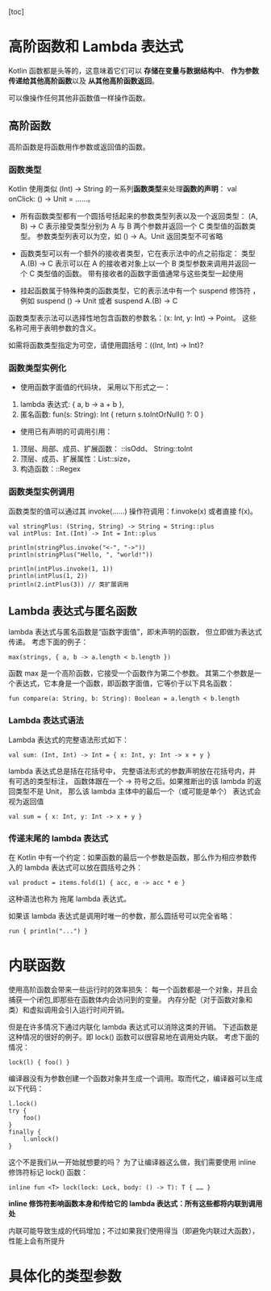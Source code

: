 [toc]

#




# 高阶函数和 Lambda 表达式

Kotlin 函数都是头等的，这意味着它们可以
**存储在变量与数据结构中**、
**作为参数传递给其他高阶函数**以及
**从其他高阶函数返回**。

可以像操作任何其他非函数值一样操作函数。


## 高阶函数
高阶函数是将函数用作参数或返回值的函数。


### 函数类型

Kotlin 使用类似 (Int) -> String 的一系列**函数类型**来处理**函数的声明**：
val onClick: () -> Unit = ……。

- 所有函数类型都有一个圆括号括起来的参数类型列表以及一个返回类型：
(A, B) -> C 表示接受类型分别为 A 与 B 两个参数并返回一个 C 类型值的函数类型。
参数类型列表可以为空，如 () -> A。Unit 返回类型不可省略

- 函数类型可以有一个额外的接收者类型，它在表示法中的点之前指定： 
类型 A.(B) -> C 表示可以在 A 的接收者对象上以一个 B 类型参数来调用并返回一个 C 类型值的函数。
带有接收者的函数字面值通常与这些类型一起使用

- 挂起函数属于特殊种类的函数类型，它的表示法中有一个 suspend 修饰符 ，
例如 suspend () -> Unit 或者 suspend A.(B) -> C


函数类型表示法可以选择性地包含函数的参数名：(x: Int, y: Int) -> Point。 
这些名称可用于表明参数的含义。

如需将函数类型指定为可空，请使用圆括号：((Int, Int) -> Int)?


###  函数类型实例化

- 使用函数字面值的代码块，
采用以下形式之一：
1. lambda 表达式: { a, b -> a + b },
2. 匿名函数: fun(s: String): Int { return s.toIntOrNull() ?: 0 }

- 使用已有声明的可调用引用：
1. 顶层、局部、成员、扩展函数：  ::isOdd、 String::toInt
2. 顶层、成员、扩展属性：List<Int>::size，
3. 构造函数：::Regex

### 函数类型实例调用

函数类型的值可以通过其 invoke(……) 操作符调用：f.invoke(x) 或者直接 f(x)。

```
val stringPlus: (String, String) -> String = String::plus
val intPlus: Int.(Int) -> Int = Int::plus

println(stringPlus.invoke("<-", "->"))
println(stringPlus("Hello, ", "world!")) 

println(intPlus.invoke(1, 1))
println(intPlus(1, 2))
println(2.intPlus(3)) // 类扩展调用
```

## Lambda 表达式与匿名函数
lambda 表达式与匿名函数是“函数字面值”，即未声明的函数， 但立即做为表达式传递。
考虑下面的例子：
```
max(strings, { a, b -> a.length < b.length })
```

函数 max 是一个高阶函数，它接受一个函数作为第二个参数。
 其第二个参数是一个表达式，它本身是一个函数，即函数字面值，它等价于以下具名函数：

```
fun compare(a: String, b: String): Boolean = a.length < b.length
```


### Lambda 表达式语法

Lambda 表达式的完整语法形式如下：
```
val sum: (Int, Int) -> Int = { x: Int, y: Int -> x + y }
```
lambda 表达式总是括在花括号中， 完整语法形式的参数声明放在花括号内，并有可选的类型标注，
函数体跟在一个 -> 符号之后。如果推断出的该 lambda 的返回类型不是 Unit，
那么该 lambda 主体中的最后一个（或可能是单个） 表达式会视为返回值
```
val sum = { x: Int, y: Int -> x + y }
```

### 传递末尾的 lambda 表达式
在 Kotlin 中有一个约定：如果函数的最后一个参数是函数，那么作为相应参数传入的 lambda 表达式可以放在圆括号之外：
```
val product = items.fold(1) { acc, e -> acc * e }
```

这种语法也称为 拖尾 lambda 表达式。

如果该 lambda 表达式是调用时唯一的参数，那么圆括号可以完全省略：
```
run { println("...") }
```


# 内联函数

使用高阶函数会带来一些运行时的效率损失：
每一个函数都是一个对象，并且会捕获一个闭包,即那些在函数体内会访问到的变量。 
内存分配（对于函数对象和类）和虚拟调用会引入运行时间开销。

但是在许多情况下通过内联化 lambda 表达式可以消除这类的开销。 
下述函数是这种情况的很好的例子。即 lock() 函数可以很容易地在调用处内联。 考虑下面的情况：

```
lock(l) { foo() }
```

编译器没有为参数创建一个函数对象并生成一个调用。取而代之，编译器可以生成以下代码：
```
l.lock()
try {
    foo()
}
finally {
    l.unlock()
}
```
这个不是我们从一开始就想要的吗？
为了让编译器这么做，我们需要使用 inline 修饰符标记 lock() 函数：

```
inline fun <T> lock(lock: Lock, body: () -> T): T { …… }
```

**inline 修饰符影响函数本身和传给它的 lambda 表达式：所有这些都将内联到调用处**

内联可能导致生成的代码增加；不过如果我们使用得当（即避免内联过大函数），性能上会有所提升


# 具体化的类型参数





















